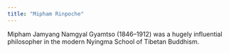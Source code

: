 ```yaml
---
title: "Mipham Rinpoche"
---
```


Mipham Jamyang Namgyal Gyamtso (1846–1912) was a hugely influential philosopher in the modern Nyingma School of Tibetan Buddhism.
